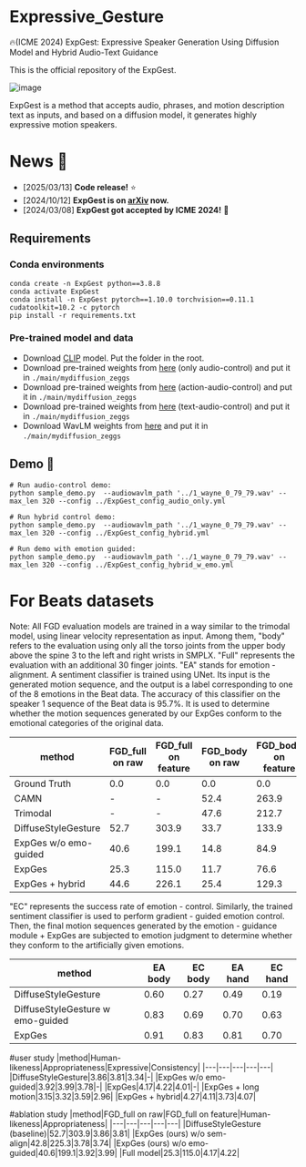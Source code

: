 # Expressive_Gesture 
🔥(ICME 2024) ExpGest: Expressive Speaker Generation Using Diffusion Model and Hybrid Audio-Text Guidance

This is the official repository of the ExpGest.

![image](https://github.com/cyk990422/ExpGesture/blob/main/9.png)

ExpGest is a method that accepts audio, phrases, and motion description text as inputs, and based on a diffusion model, it generates highly expressive motion speakers.



# News :triangular_flag_on_post:

- [2025/03/13] **Code release!** ⭐
- [2024/10/12] **ExpGest is on [arXiv](https://arxiv.org/abs/2410.09396) now.**
- [2024/03/08] **ExpGest got accepted by ICME 2024!** 🎉
## Requirements

### Conda environments
```
conda create -n ExpGest python==3.8.8  
conda activate ExpGest 
conda install -n ExpGest pytorch==1.10.0 torchvision==0.11.1 cudatoolkit=10.2 -c pytorch
pip install -r requirements.txt
```

### Pre-trained model and data
- Download [CLIP](https://drive.google.com/drive/folders/1CN9J2T1tN-F2R5qfHjOfMkGXP00oka6E?usp=drive_link) model. Put the folder in the root.
- Download pre-trained weights from [here](https://drive.google.com/drive/folders/1GNGsOKTJf6GSrp9OENi0AmA2UkrwLx7u?usp=drive_link) (only audio-control) and put it in `./main/mydiffusion_zeggs`
- Download pre-trained weights from [here](https://drive.google.com/drive/folders/175TyMLMjzXz5vkCHOmvB9v7YxXcs40Te?usp=drive_link) (action-audio-control) and put it in `./main/mydiffusion_zeggs`
- Download pre-trained weights from [here](https://drive.google.com/drive/folders/1_l3LMxYZvyWGjn9D9qQVdbPkmClDfI5K?usp=drive_link) (text-audio-control) and put it in `./main/mydiffusion_zeggs`
- Download WavLM weights from [here](https://drive.google.com/drive/folders/1du41ziM0utAMjCtn-YPM8ZYOI6YplHrq?usp=drive_link) and put it in `./main/mydiffusion_zeggs` 

## Demo 🎉

```
# Run audio-control demo:
python sample_demo.py  --audiowavlm_path '../1_wayne_0_79_79.wav' --max_len 320 --config ../ExpGest_config_audio_only.yml

# Run hybrid control demo:
python sample_demo.py  --audiowavlm_path '../1_wayne_0_79_79.wav' --max_len 320 --config ../ExpGest_config_hybrid.yml

# Run demo with emotion guided:
python sample_demo.py  --audiowavlm_path '../1_wayne_0_79_79.wav' --max_len 320 --config ../ExpGest_config_hybrid_w_emo.yml
```















# For Beats datasets
Note: All FGD evaluation models are trained in a way similar to the trimodal model, using linear velocity representation as input. Among them, "body" refers to the evaluation using only all the torso joints from the upper body above the spine 3 to the left and right wrists in SMPLX.
"Full" represents the evaluation with an additional 30 finger joints.
"EA" stands for emotion - alignment. A sentiment classifier is trained using UNet. Its input is the generated motion sequence, and the output is a label corresponding to one of the 8 emotions in the Beat data.
The accuracy of this classifier on the speaker 1 sequence of the Beat data is 95.7%.
It is used to determine whether the motion sequences generated by our ExpGes conform to the emotional categories of the original data.


|method|FGD_full on raw|FGD_full on feature|FGD_body on raw|FGD_body on feature|EA body|EA hand|
|---|---|---|---|---|---|---|
|Ground Truth|0.0|0.0|0.0|0.0|0.97|0.96|
|CAMN|-|-|52.4|263.9|-|-|
|Trimodal|-|-|47.6|212.7|-|-|
|DiffuseStyleGesture|52.7|303.9|33.7|133.9|0.60|0.49|
|ExpGes w/o emo-guided|40.6|199.1|14.8|84.9|0.68|0.55|
|ExpGes|25.3|115.0|11.7|76.6|0.91|0.88|
|ExpGes + hybrid|44.6|226.1|25.4|129.3|0.89|0.82|

"EC" represents the success rate of emotion - control. Similarly, the trained sentiment classifier is used to perform gradient - guided emotion control. Then, the final motion sequences generated by the emotion - guidance module + ExpGes are subjected to emotion judgment to determine whether they conform to the artificially given emotions.

|method|EA body|EC body|EA hand|EC hand|
|---|---|---|---|---|
|DiffuseStyleGesture|0.60|0.27|0.49|0.19|
|DiffuseStyleGesture w emo-guided|0.83|0.69|0.70|0.63|
|ExpGes|0.91|0.83|0.81|0.70|

#user study
|method|Human-likeness|Appropriateness|Expressive|Consistency|
|---|---|---|---|---|
|DiffuseStyleGesture|3.86|3.81|3.34|-|
|ExpGes w/o emo-guided|3.92|3.99|3.78|-|
|ExpGes|4.17|4.22|4.01|-|
|ExpGes + long motion|3.15|3.32|3.59|2.96|
|ExpGes + hybrid|4.27|4.11|3.73|4.07|

#ablation study
|method|FGD_full on raw|FGD_full on feature|Human-likeness|Appropriateness|
|---|---|---|---|---|
|DiffuseStyleGesture (baseline)|52.7|303.9|3.86|3.81|
|ExpGes (ours) w/o sem-align|42.8|225.3|3.78|3.74|
|ExpGes (ours) w/o emo-guided|40.6|199.1|3.92|3.99|
|Full model|25.3|115.0|4.17|4.22|



